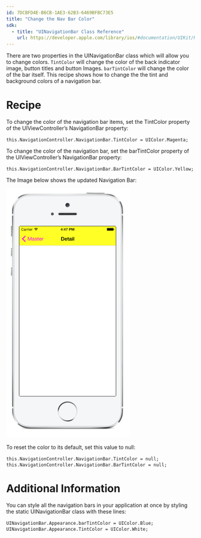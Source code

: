 ```yaml
---
id: 7DCBFD4E-B6CB-1AE3-62B3-6469BFBC73E5
title: "Change the Nav Bar Color"
sdk:
  - title: "UINavigationBar Class Reference" 
    url: https://developer.apple.com/library/ios/#documentation/UIKit/Reference/UINavigationBar_Class/Reference/UINavigationBar.html
---
```


There are two properties in the UINavigationBar class which will allow you to change colors. `TintColor` will change the color of the back indicator image, button titles and button Images. `barTintColor` will change the color of the bar itself. This recipe shows how to change the the tint and background colors of a navigation bar.

 <a name="Recipe" class="injected"></a>


# Recipe

To change the color of the navigation bar items, set the TintColor property of the
UIViewController’s NavigationBar property:

```
this.NavigationController.NavigationBar.TintColor = UIColor.Magenta;
```

To change the color of the navigation bar, set the barTintColor property of the
UIViewController’s NavigationBar property:

```
this.NavigationController.NavigationBar.BarTintColor = UIColor.Yellow;
```

The Image below shows the updated Navigation Bar:

 [ ![](Images/NavBarImage.png)](Images/NavBarImage.png)

To reset the color to its default, set this value to null:

```
this.NavigationController.NavigationBar.TintColor = null;
this.NavigationController.NavigationBar.BarTintColor = null;
```

 <a name="Additional_Information" class="injected"></a>


# Additional Information

You can style all the navigation bars in your application at once by styling the
static UINavigationBar class with these lines:

```
UINavigationBar.Appearance.barTintColor = UIColor.Blue;
UINavigationBar.Appearance.TintColor = UIColor.White;
```

